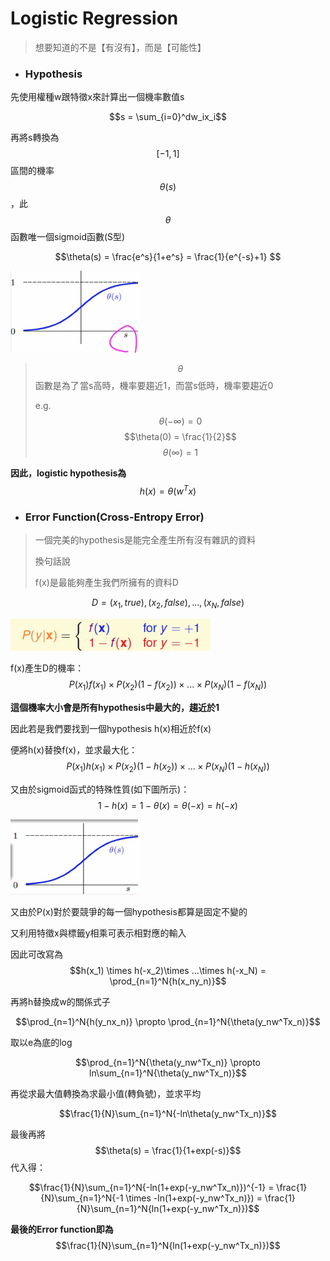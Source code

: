 # Logistic Regression

> 想要知道的不是【有沒有】，而是【可能性】

* ### Hypothesis

先使用權種w跟特徵x來計算出一個機率數值s

$$s = \sum_{i=0}^dw_ix_i$$

再將s轉換為$$[-1,1]$$區間的機率$$\theta(s)$$，此$$\theta$$ 函數唯一個sigmoid函數\(S型\)

$$\theta(s) = \frac{e^s}{1+e^s} = \frac{1}{e^{-s}+1} $$

![](/assets/fh2983hf9823djed.png)

> $$\theta$$ 函數是為了 當s高時，機率要趨近1，而當s低時，機率要趨近0
>
> e.g. $$\theta(-\infty) = 0$$       $$\theta(0) = \frac{1}{2}$$           $$\theta(\infty) = 1$$

**因此，logistic hypothesis為**$$h(x) = \theta(w^Tx)$$

* ### Error Function\(Cross-Entropy Error\)

> 一個完美的hypothesis是能完全產生所有沒有雜訊的資料
>
> 換句話說
>
> f\(x\)是最能夠產生我們所擁有的資料D

$$D = {(x_1,true),(x_2,false),...,(x_N,false)}$$

![](/assets/jf982fj9wejf98ewjf.png)

f\(x\)產生D的機率：$$P(x_1)f(x_1) \times P(x_2)(1-f(x_2))\times ...\times P(x_N)(1-f(x_N))$$

**這個機率大小會是所有hypothesis中最大的，趨近於1**

因此若是我們要找到一個hypothesis h\(x\)相近於f\(x\)

便將h\(x\)替換f\(x\)，並求最大化：$$P(x_1)h(x_1) \times P(x_2)(1-h(x_2))\times ...\times P(x_N)(1-h(x_N))$$

又由於sigmoid函式的特殊性質\(如下圖所示\)：$$1 - h(x) = 1- \theta(x) = \theta(-x) = h(-x)$$

![](/assets/jf98jw9e8jfew89jf.png)

又由於P\(x\)對於要競爭的每一個hypothesis都算是固定不變的

又利用特徵x與標籤y相乘可表示相對應的輸入

因此可改寫為$$h(x_1) \times h(-x_2)\times ...\times h(-x_N) = \prod_{n=1}^N{h(x_ny_n)}$$

再將h替換成w的關係式子

$$\prod_{n=1}^N{h(y_nx_n)} 
\propto \prod_{n=1}^N{\theta(y_nw^Tx_n)}$$

取以e為底的log

$$\prod_{n=1}^N{\theta(y_nw^Tx_n)} \propto ln\sum_{n=1}^N{\theta(y_nw^Tx_n)}$$

再從求最大值轉換為求最小值\(轉負號\)，並求平均

$$\frac{1}{N}\sum_{n=1}^N{-ln\theta(y_nw^Tx_n)}$$

最後再將$$\theta(s) = \frac{1}{1+exp(-s)}$$代入得：

$$\frac{1}{N}\sum_{n=1}^N{-ln(1+exp(-y_nw^Tx_n)})^{-1} = \frac{1}{N}\sum_{n=1}^N{-1
 \times -ln(1+exp(-y_nw^Tx_n)}) = \frac{1}{N}\sum_{n=1}^N{ln(1+exp(-y_nw^Tx_n)})$$

**最後的Error function即為**$$\frac{1}{N}\sum_{n=1}^N{ln(1+exp(-y_nw^Tx_n)})$$

